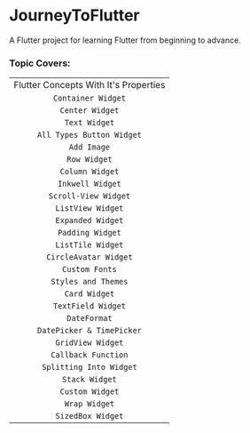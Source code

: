 # JourneyToFlutter

A Flutter project for learning Flutter from beginning to advance.

### Topic Covers:

|                                       |
|:-------------------------------------:|
| Flutter Concepts With It's Properties |
|          `Container Widget`           |
|            `Center Widget`            |
|             `Text Widget`             |
|       `All Types Button Widget`       |
|              `Add Image`              |
|             `Row Widget`              |
|            `Column Widget`            |
|           `Inkwell Widget`            |
|         `Scroll-View Widget`          |
|           `ListView Widget`           |
|           `Expanded Widget`           |
|           `Padding Widget`            |
|           `ListTile Widget`           |
|         `CircleAvatar Widget`         |
|            `Custom Fonts`             |
|          `Styles and Themes`          |
|             `Card Widget`             |
|          `TextField Widget`           |
|             `DateFormat`              |
|       `DatePicker & TimePicker`       |
|           `GridView Widget`           |
|          `Callback Function`          |
|        `Splitting Into Widget`        |
|            `Stack Widget`             |
|            `Custom Widget`            |
|             `Wrap Widget`             |
|           `SizedBox Widget`           |
